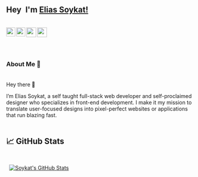 
## Hey <img src="https://raw.githubusercontent.com/TheDudeThatCode/TheDudeThatCode/master/Assets/Hi.gif" width="1px"> I'm [Elias Soykat!](https://elias-soykat.netlify.app/) 

<br/>

<a href="https://github.com/elias-soykat">
  <img align="left" width="24px" src="https://cdn.jsdelivr.net/npm/simple-icons@v3/icons/github.svg"  />
</a>

<a href="https://www.linkedin.com/in/elias-soykat/">
  <img align="left" width="24px" src="https://cdn.jsdelivr.net/npm/simple-icons@v3/icons/linkedin.svg"  />
</a>

<a href="https://twitter.com/elias_soykat">
  <img align="left" width="26px" src="https://cdn.jsdelivr.net/npm/simple-icons@v3/icons/twitter.svg" />
</a>

<a href="https://isupersky.medium.com/">
  <img align="left" width="26px" src="https://cdn.jsdelivr.net/npm/simple-icons@v3/icons/medium.svg" />
</a>

<br /><br/><br/>

### About Me 🚀<br/><br/>

Hey there  👋

I’m Elias Soykat, a self taught full-stack web developer and self-proclaimed designer who specializes in front-end development. I make it my mission to translate user-focused designs into pixel-perfect websites or applications that run blazing fast.
<br/><br/>

## &#x1f4c8; GitHub Stats 

<br/>

<a href="https://github.com/elias-soykat">
  <img align="center" style="margin:0.5rem" src="https://github-readme-stats.vercel.app/api?username=elias-soykat&show_icons=true&line_height=27&count_private=true&title_color=ffffff&text_color=c9cacc&icon_color=4AB097&bg_color=1A2B34" alt="Soykat's GitHub Stats" />
</a>



